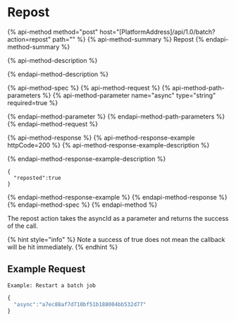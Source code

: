 # Repost

{% api-method method="post" host="\[PlatformAddress\]/api/1.0/batch?action=repost" path="" %}
{% api-method-summary %}
Repost
{% endapi-method-summary %}

{% api-method-description %}

{% endapi-method-description %}

{% api-method-spec %}
{% api-method-request %}
{% api-method-path-parameters %}
{% api-method-parameter name="async" type="string" required=true %}

{% endapi-method-parameter %}
{% endapi-method-path-parameters %}
{% endapi-method-request %}

{% api-method-response %}
{% api-method-response-example httpCode=200 %}
{% api-method-response-example-description %}

{% endapi-method-response-example-description %}

```text
{
  "reposted":true
}
```
{% endapi-method-response-example %}
{% endapi-method-response %}
{% endapi-method-spec %}
{% endapi-method %}

The repost action takes the asyncId as a parameter and returns the success of the call.

{% hint style="info" %}
Note a success of true does not mean the callback will be hit immediately.
{% endhint %}

## Example Request

`Example: Restart a batch job`

```javascript
{
  "async":"a7ec88af7d710bf51b188004bb532d77"
}
```

